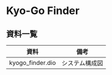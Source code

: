 # Kyo-Go Finder

## 資料一覧

| 資料             | 備考           |
| ---------------- | -------------- |
| kyogo_finder.dio | システム構成図 |
